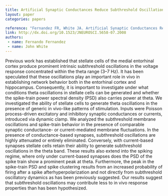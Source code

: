 ```yaml
---
title: Artificial Synaptic Conductances Reduce Subthreshold Oscillations and Periodic Firing in Stellate Cells of the Entorhinal Cortex
layout: paper
categories: papers

reference: "Fernandez FR, White JA. Artificial Synaptic Conductances Reduce Subthreshold Oscillations and Periodic Firing in Stellate Cells of the Entorhinal Cortex (2008) J Neurosci, 28 (14): 3790-3803."
link: http://dx.doi.org/10.1523/JNEUROSCI.5658-07.2008
authors: 
 - name: Fernando Fernandez
 - name: John White
---
```


Previous work has established that stellate cells of the medial entorhinal cortex produce prominent intrinsic subthreshold oscillations in the voltage response concentrated within the theta range (3–7 Hz). It has been speculated that these oscillations play an important role in vivo in establishing network behavior both in the entorhinal cortex and hippocampus. Consequently, it is important to investigate under what conditions theta oscillations in stellate cells can be generated and whether the spike-train power spectral density (PSD) also carries power at theta. We investigated the ability of stellate cells to generate theta oscillations in the presence of generic in vivo-like patterns of stimulation. Inputs were Poisson process-driven excitatory and inhibitory synaptic conductances or currents, introduced via dynamic clamp. We analyzed the subthreshold membrane oscillations and spike-train behavior in the presence of comparable synaptic conductance- or current-mediated membrane fluctuations. In the presence of conductance-based synapses, subthreshold oscillations are highly attenuated or entirely eliminated. Conversely, with current-based synapses stellate cells retain their ability to generate subthreshold oscillations in the theta band. These results also extend into the spiking regime, where only under current-based synapses does the PSD of the spike train show a prominent peak at theta. Furthermore, the peak in the spike-train PSD and spike clustering results from an increased probability of firing after a spike afterhyperpolarization and not directly from subthreshold oscillatory dynamics as has been previously suggested. Our results suggest that subthreshold oscillations may contribute less to in vivo response properties than has been hypothesized.
